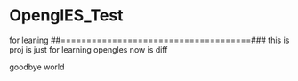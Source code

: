 # OpenglES_Test
for leaning
##=====================================###
this is proj is just for learning opengles
now is diff

goodbye world
